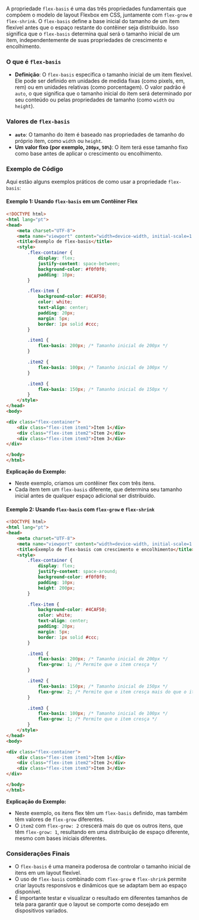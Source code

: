 A propriedade `flex-basis` é uma das três propriedades fundamentais que compõem o modelo de layout Flexbox em CSS, juntamente com `flex-grow` e `flex-shrink`. O `flex-basis` define a base inicial do tamanho de um item flexível antes que o espaço restante do contêiner seja distribuído. Isso significa que o `flex-basis` determina qual será o tamanho inicial de um item, independentemente de suas propriedades de crescimento e encolhimento.

### O que é `flex-basis`

- **Definição**: O `flex-basis` especifica o tamanho inicial de um item flexível. Ele pode ser definido em unidades de medida fixas (como pixels, em, rem) ou em unidades relativas (como porcentagem). O valor padrão é `auto`, o que significa que o tamanho inicial do item será determinado por seu conteúdo ou pelas propriedades de tamanho (como `width` ou `height`).

### Valores de `flex-basis`

- **`auto`**: O tamanho do item é baseado nas propriedades de tamanho do próprio item, como `width` ou `height`.
- **Um valor fixo (por exemplo, `200px`, `50%`)**: O item terá esse tamanho fixo como base antes de aplicar o crescimento ou encolhimento.

### Exemplo de Código

Aqui estão alguns exemplos práticos de como usar a propriedade `flex-basis`:

#### Exemplo 1: Usando `flex-basis` em um Contêiner Flex

```html
<!DOCTYPE html>
<html lang="pt">
<head>
    <meta charset="UTF-8">
    <meta name="viewport" content="width=device-width, initial-scale=1.0">
    <title>Exemplo de flex-basis</title>
    <style>
        .flex-container {
            display: flex;
            justify-content: space-between;
            background-color: #f0f0f0;
            padding: 10px;
        }

        .flex-item {
            background-color: #4CAF50;
            color: white;
            text-align: center;
            padding: 20px;
            margin: 5px;
            border: 1px solid #ccc;
        }

        .item1 {
            flex-basis: 200px; /* Tamanho inicial de 200px */
        }

        .item2 {
            flex-basis: 100px; /* Tamanho inicial de 100px */
        }

        .item3 {
            flex-basis: 150px; /* Tamanho inicial de 150px */
        }
    </style>
</head>
<body>

<div class="flex-container">
    <div class="flex-item item1">Item 1</div>
    <div class="flex-item item2">Item 2</div>
    <div class="flex-item item3">Item 3</div>
</div>

</body>
</html>
```

**Explicação do Exemplo:**
- Neste exemplo, criamos um contêiner flex com três itens.
- Cada item tem um `flex-basis` diferente, que determina seu tamanho inicial antes de qualquer espaço adicional ser distribuído.

#### Exemplo 2: Usando `flex-basis` com `flex-grow` e `flex-shrink`

```html
<!DOCTYPE html>
<html lang="pt">
<head>
    <meta charset="UTF-8">
    <meta name="viewport" content="width=device-width, initial-scale=1.0">
    <title>Exemplo de flex-basis com crescimento e encolhimento</title>
    <style>
        .flex-container {
            display: flex;
            justify-content: space-around;
            background-color: #f0f0f0;
            padding: 10px;
            height: 200px;
        }

        .flex-item {
            background-color: #4CAF50;
            color: white;
            text-align: center;
            padding: 20px;
            margin: 5px;
            border: 1px solid #ccc;
        }

        .item1 {
            flex-basis: 200px; /* Tamanho inicial de 200px */
            flex-grow: 1; /* Permite que o item cresça */
        }

        .item2 {
            flex-basis: 150px; /* Tamanho inicial de 150px */
            flex-grow: 2; /* Permite que o item cresça mais do que o item 1 */
        }

        .item3 {
            flex-basis: 100px; /* Tamanho inicial de 100px */
            flex-grow: 1; /* Permite que o item cresça */
        }
    </style>
</head>
<body>

<div class="flex-container">
    <div class="flex-item item1">Item 1</div>
    <div class="flex-item item2">Item 2</div>
    <div class="flex-item item3">Item 3</div>
</div>

</body>
</html>
```

**Explicação do Exemplo:**
- Neste exemplo, os itens flex têm um `flex-basis` definido, mas também têm valores de `flex-grow` diferentes.
- O `item2` com `flex-grow: 2` crescerá mais do que os outros itens, que têm `flex-grow: 1`, resultando em uma distribuição de espaço diferente, mesmo com bases iniciais diferentes.

### Considerações Finais

- O `flex-basis` é uma maneira poderosa de controlar o tamanho inicial de itens em um layout flexível.
- O uso de `flex-basis` combinado com `flex-grow` e `flex-shrink` permite criar layouts responsivos e dinâmicos que se adaptam bem ao espaço disponível.
- É importante testar e visualizar o resultado em diferentes tamanhos de tela para garantir que o layout se comporte como desejado em dispositivos variados.